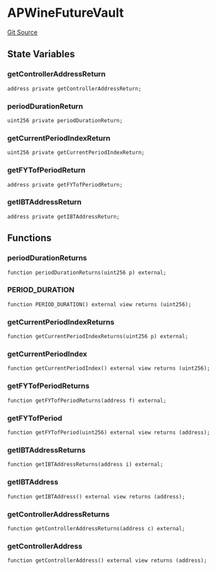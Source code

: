 # APWineFutureVault
[Git Source](https://github.com/Swivel-Finance/illuminate/blob/ddf95dfbaf2df4d82b6652aff5c2effb5fee45f4/src/mocks/APWineFutureVault.sol)


## State Variables
### getControllerAddressReturn

```solidity
address private getControllerAddressReturn;
```


### periodDurationReturn

```solidity
uint256 private periodDurationReturn;
```


### getCurrentPeriodIndexReturn

```solidity
uint256 private getCurrentPeriodIndexReturn;
```


### getFYTofPeriodReturn

```solidity
address private getFYTofPeriodReturn;
```


### getIBTAddressReturn

```solidity
address private getIBTAddressReturn;
```


## Functions
### periodDurationReturns


```solidity
function periodDurationReturns(uint256 p) external;
```

### PERIOD_DURATION


```solidity
function PERIOD_DURATION() external view returns (uint256);
```

### getCurrentPeriodIndexReturns


```solidity
function getCurrentPeriodIndexReturns(uint256 p) external;
```

### getCurrentPeriodIndex


```solidity
function getCurrentPeriodIndex() external view returns (uint256);
```

### getFYTofPeriodReturns


```solidity
function getFYTofPeriodReturns(address f) external;
```

### getFYTofPeriod


```solidity
function getFYTofPeriod(uint256) external view returns (address);
```

### getIBTAddressReturns


```solidity
function getIBTAddressReturns(address i) external;
```

### getIBTAddress


```solidity
function getIBTAddress() external view returns (address);
```

### getControllerAddressReturns


```solidity
function getControllerAddressReturns(address c) external;
```

### getControllerAddress


```solidity
function getControllerAddress() external view returns (address);
```

